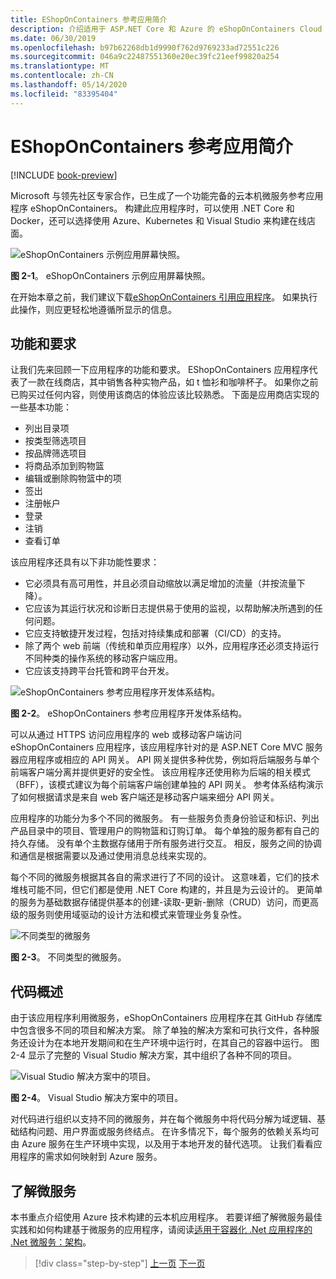 ```yaml
---
title: EShopOnContainers 参考应用简介
description: 介绍适用于 ASP.NET Core 和 Azure 的 eShopOnContainers Cloud 本机微服务 Reference 应用。
ms.date: 06/30/2019
ms.openlocfilehash: b97b62268db1d9990f762d9769233ad72551c226
ms.sourcegitcommit: 046a9c22487551360e20ec39fc21eef99820a254
ms.translationtype: MT
ms.contentlocale: zh-CN
ms.lasthandoff: 05/14/2020
ms.locfileid: "83395404"
---
```

# <a name="introducing-eshoponcontainers-reference-app"></a>EShopOnContainers 参考应用简介

[!INCLUDE [book-preview](../../../includes/book-preview.md)]

Microsoft 与领先社区专家合作，已生成了一个功能完备的云本机微服务参考应用程序 eShopOnContainers。 构建此应用程序时，可以使用 .NET Core 和 Docker，还可以选择使用 Azure、Kubernetes 和 Visual Studio 来构建在线店面。

![eShopOnContainers 示例应用屏幕快照。](./media/eshoponcontainers-sample-app-screenshot.png)

**图 2-1**。 eShopOnContainers 示例应用屏幕快照。

在开始本章之前，我们建议下载[eShopOnContainers 引用应用程序](https://github.com/dotnet-architecture/eShopOnContainers)。 如果执行此操作，则应更轻松地遵循所显示的信息。

## <a name="features-and-requirements"></a>功能和要求

让我们先来回顾一下应用程序的功能和要求。 EShopOnContainers 应用程序代表了一款在线商店，其中销售各种实物产品，如 t 恤衫和咖啡杯子。 如果你之前已购买过任何内容，则使用该商店的体验应该比较熟悉。 下面是应用商店实现的一些基本功能：

- 列出目录项
- 按类型筛选项目
- 按品牌筛选项目
- 将商品添加到购物篮
- 编辑或删除购物篮中的项
- 签出
- 注册帐户
- 登录
- 注销
- 查看订单

该应用程序还具有以下非功能性要求：

- 它必须具有高可用性，并且必须自动缩放以满足增加的流量（并按流量下降）。
- 它应该为其运行状况和诊断日志提供易于使用的监视，以帮助解决所遇到的任何问题。
- 它应支持敏捷开发过程，包括对持续集成和部署（CI/CD）的支持。
- 除了两个 web 前端（传统和单页应用程序）以外，应用程序还必须支持运行不同种类的操作系统的移动客户端应用。
- 它应该支持跨平台托管和跨平台开发。

![eShopOnContainers 参考应用程序开发体系结构。](./media/eshoponcontainers-development-architecture.png)

**图 2-2**。 eShopOnContainers 参考应用程序开发体系结构。

可以从通过 HTTPS 访问应用程序的 web 或移动客户端访问 eShopOnContainers 应用程序，该应用程序针对的是 ASP.NET Core MVC 服务器应用程序或相应的 API 网关。 API 网关提供多种优势，例如将后端服务与单个前端客户端分离并提供更好的安全性。 该应用程序还使用称为后端的相关模式（BFF），该模式建议为每个前端客户端创建单独的 API 网关。 参考体系结构演示了如何根据请求是来自 web 客户端还是移动客户端来细分 API 网关。

应用程序的功能分为多个不同的微服务。 有一些服务负责身份验证和标识、列出产品目录中的项目、管理用户的购物篮和订购订单。 每个单独的服务都有自己的持久存储。 没有单个主数据存储用于所有服务进行交互。 相反，服务之间的协调和通信是根据需要以及通过使用消息总线来实现的。

每个不同的微服务根据其各自的需求进行了不同的设计。 这意味着，它们的技术堆栈可能不同，但它们都是使用 .NET Core 构建的，并且是为云设计的。 更简单的服务为基础数据存储提供基本的创建-读取-更新-删除（CRUD）访问，而更高级的服务则使用域驱动的设计方法和模式来管理业务复杂性。

![不同类型的微服务](./media/different-kinds-of-microservices.png)

**图 2-3**。 不同类型的微服务。

## <a name="overview-of-the-code"></a>代码概述

由于该应用程序利用微服务，eShopOnContainers 应用程序在其 GitHub 存储库中包含很多不同的项目和解决方案。 除了单独的解决方案和可执行文件，各种服务还设计为在本地开发期间和在生产环境中运行时，在其自己的容器中运行。 图2-4 显示了完整的 Visual Studio 解决方案，其中组织了各种不同的项目。

![Visual Studio 解决方案中的项目。](./media/projects-in-visual-studio-solution.png)

**图 2-4**。 Visual Studio 解决方案中的项目。

对代码进行组织以支持不同的微服务，并在每个微服务中将代码分解为域逻辑、基础结构问题、用户界面或服务终结点。 在许多情况下，每个服务的依赖关系均可由 Azure 服务在生产环境中实现，以及用于本地开发的替代选项。 让我们看看应用程序的需求如何映射到 Azure 服务。

## <a name="understanding-microservices"></a>了解微服务

本书重点介绍使用 Azure 技术构建的云本机应用程序。 若要详细了解微服务最佳实践和如何构建基于微服务的应用程序，请阅读[适用于容器化 .Net 应用程序的 .Net 微服务：架构](https://dotnet.microsoft.com/download/thank-you/microservices-architecture-ebook)。

>[!div class="step-by-step"]
>[上一页](candidate-apps.md)
>[下一页](map-eshoponcontainers-azure-services.md)

